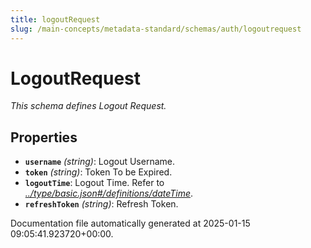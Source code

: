 ```yaml
---
title: logoutRequest
slug: /main-concepts/metadata-standard/schemas/auth/logoutrequest
---
```


# LogoutRequest

*This schema defines Logout Request.*

## Properties

- **`username`** *(string)*: Logout Username.
- **`token`** *(string)*: Token To be Expired.
- **`logoutTime`**: Logout Time. Refer to *[../type/basic.json#/definitions/dateTime](#/type/basic.json#/definitions/dateTime)*.
- **`refreshToken`** *(string)*: Refresh Token.


Documentation file automatically generated at 2025-01-15 09:05:41.923720+00:00.
